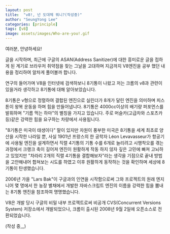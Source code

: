 ```yaml
---
layout: post
title:  "v8!, 넌 도대체 뭐니?(작성중)"
author: "SeungYong Lee"
categories: [principle]
tags: [v8]
image: assets/images/Who-are-you!.gif
---
```

여러분, 안녕하세요!

글을 시작하며, 최근에 구글의 ASAN(Address Sanitizer)에 대한 흥미로운 글을 접하게 된 계기로 브라우저 취약점을 찾는 그날을 고대하며 지금까지 V8엔진을 공부 했던 내용을 정리하여 알차게 풀어볼까 합니다.

연구의 들어가며 V8을 인터넷에 검색하보니 8기통이 나왔고 저는 크롬의 v8과 관련이 있을거라 생각하고 8기통에 대해 알아보았습니다. 

8기통은 v형으로 정렬하여 결합된 엔진으로 실린더가 8개가 달린 엔진을 의미하며 피스톤이 왕복 운동을 하며 힘을 만들어냅니다. 8기통은 4000cc이상의 배기량 퍼포먼스를 발휘하며 "기름 먹는 하마"의 별칭을 가지고 있습니다. 주로 머슬카(고급차와 스포츠카등)같은 강력한 힘을 요구하는 차량에서 사용됩니다. 

"8기통은 미국이 태생이다" 말이 있지만 자원이 풍부한 미국은 8기통을 세계 최초로 양산을 시작한 나라일 뿐, 사실 1901년 프랑스의 한 공학자 Léon Levavasseur가 항공기에 사용될 엔진을 설계하면서 직렬 4기통의 기통 수를 6개로 늘리려고 시행착오를 겪는 과정에서 크랭크 축이 길어져 엔진이 원활하게 작동 하지 않자 깊은 고민에 빠져 고뇌하고 있었지만 "차라리 2개의 직렬 4기통을 결합해보자"라는 생각을 기점으로 끝내 방법을 고안해내어 합쳐보는 시도를 하였고 이후 원활하게 동작하는 것을 확인하며 세상에 8기통이 탄생했습니다.

2006년 가을 "Lars Bak"이 구글과의 인연을 시작함으로써 그와 프로젝트의 원래 엔지니어 몇 명에서 한 농장 별채에서 개발한 자바스크립트 엔진의 이름을 강력한 힘을 뿜내는 8기통 엔진을 참조하여 명명했습니다.

V8은 개발 당시 구글의 비밀 내부 프로젝트로써 비공개 CVS(Concurrent Versions System) 저장소에서 개발되었으나, 크롬이 출시된 2008년 9월 2일에 오픈소스로 전환되었습니다.


(작성 중,,,)
